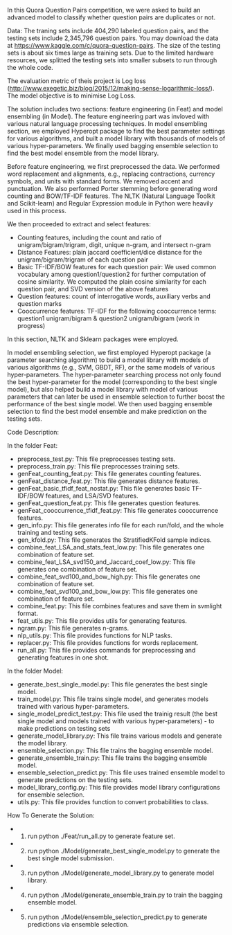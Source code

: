 In this Quora Question Pairs competition, we were asked to build an advanced model to classify whether question pairs are duplicates or not.

Data: The traning sets include 404,290 labeled question pairs, and the testing sets include 2,345,796 question pairs. You may download the data at https://www.kaggle.com/c/quora-question-pairs. The size of the testing sets is about six times large as training sets. Due to the limited hardware resources, we splitted the testing sets into smaller subsets to run through the whole code.  

The evaluation metric of theis project is Log loss (http://www.exegetic.biz/blog/2015/12/making-sense-logarithmic-loss/). The model objective is to minimise Log Loss.

The solution includes two sections: feature engineering (in Feat) and model ensembling (in Model). The feature engineering part was invloved with various natural language processing techniques. In model ensembling section, we employed Hyperopt package to find the best parameter settings for various algorithms, and built a model library with thousands of models of various hyper-parameters. We finally used bagging ensemble selection to find the best model ensemble from the model library. 

Before feature engineering, we first preprocessed the data. We performed word replacement and alignments, e.g., replacing contractions, currency symbols, and units with standard forms. We removed accent and punctuation. We also performed Porter stemming before generating word counting and BOW/TF-IDF features. The NLTK (Natural Language Toolkit and Scikit-learn) and Regular Expression module in Python were heavily used in this process.

We then proceeded to extract and select features:
- Counting features, including the count and ratio of unigram/bigram/trigram, digit, unique n-gram, and intersect n-gram
- Distance Features: plain jaccard coefficient/dice distance for the unigram/bigram/trigram of each question pair
- Basic TF-IDF/BOW features for each question pair: We used common vocabulary among question1/question2 for further computation of cosine similarity. We computed the plain cosine similarity for each question pair, and SVD version of the above features
- Question features: count of interrogative words, auxiliary verbs and question marks
- Cooccurrence features: TF-IDF for the following cooccurrence terms: question1 unigram/bigram & question2 unigram/bigram (work in progress)

In this section, NLTK and Sklearn packages were employed.

In model ensembling selection, we first employed Hyperopt package (a parameter searching algorithm) to build a model library with models of various algorithms (e.g., SVM, GBDT, RF), or the same models of various hyper-parameters. The hyper-parameter searching process not only found the best hyper-parameter for the model (corresponding to the best single model), but also helped build a model library with model of various parameters that can later be used in ensemble selection to further boost the performance of the best single model. We then used bagging ensemble selection to find the best model ensemble and make prediction on the testing sets.

Code Description: 

In the folder Feat:

- preprocess_test.py: This file preprocesses testing sets.
- preprocess_train.py: This file preprocesses training sets.
- genFeat_counting_feat.py: This file generates counting features.
- genFeat_distance_feat.py: This file generates distance features.
- genFeat_basic_tfidf_feat_nostat.py: This file generates basic TF-IDF/BOW features, and LSA/SVD features.
- genFeat_question_feat.py: This file generates question features.
- genFeat_cooccurrence_tfidf_feat.py: This file generates cooccurrence features.
- gen_info.py: This file generates info file for each run/fold, and the whole training and testing sets.
- gen_kfold.py: This file generates the StratifiedKFold sample indices.
- combine_feat_LSA_and_stats_feat_low.py: This file generates one combination of feature set.
- combine_feat_LSA_svd150_and_Jaccard_coef_low.py: This file generates one combination of feature set.
- combine_feat_svd100_and_bow_high.py: This file generates one combination of feature set.
- combine_feat_svd100_and_bow_low.py: This file generates one combination of feature set.
- combine_feat.py: This file combines features and save them in svmlight format.
- feat_utils.py: This file provides utils for generating features.
- ngram.py: This file generates n-grams.
- nlp_utils.py: This file provides functions for NLP tasks.
- replacer.py: This file provides functions for words replacement.
- run_all.py: This file provides commands for preprocessing and generating features in one shot.

In the folder Model:

- generate_best_single_model.py: This file generates the best single model.
- train_model.py: This file trains single model, and generates models trained with various hyper-parameters.
- single_model_predict_test.py: This file used the trainig result (the best single model and models trained with various hyper-parameters) - to make predictions on testing sets
- generate_model_library.py: This file trains various models and generate the model library.
- ensemble_selection.py: This file trains the bagging ensemble model.
- generate_ensemble_train.py: This file trains the bagging ensemble model.
- ensemble_selection_predict.py: This file uses trained ensemble model to generate predictions on the testing sets.
- model_library_config.py: This file provides model library configurations for ensemble selection.
- utils.py: This file provides function to convert probabilities to class.

How To Generate the Solution:
- 1. run python ./Feat/run_all.py to generate feature set. 
- 2. run python ./Model/generate_best_single_model.py to generate the best single model submission.
- 3. run python ./Model/generate_model_library.py to generate model library.
- 4. run python ./Model/generate_ensemble_train.py to train the bagging ensemble model.
- 5. run python ./Model/ensemble_selection_predict.py to generate predictions via ensemble selection.
